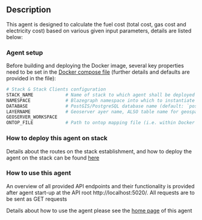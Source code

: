## Description
This agent is designed to calculate the fuel cost (total cost, gas cost and electricity cost) based on various given input parameters, details are listed below:

### Agent setup
Before building and deploying the Docker image, several key properties need to be set in the [Docker compose file] (further details and defaults are provided in the file):
```bash
# Stack & Stack Clients configuration
STACK_NAME            # Name of stack to which agent shall be deployed
NAMESPACE             # Blazegraph namespace into which to instantiate data
DATABASE              # PostGIS/PostgreSQL database name (default: `postgres`)
LAYERNAME             # Geoserver ayer name, ALSO table name for geospatial features in PostGIS
GEOSERVER_WORKSPACE   
ONTOP_FILE            # Path to ontop mapping file (i.e. within Docker container)
```


### How to deploy this agent on stack
Details about the routes on the stack establishment, and how to deploy the agent on the stack can be found [here](https://htmlpreview.github.io/?https://github.com/cambridge-cares/TheWorldAvatar/blob/dev-heat-pump-migration-to-stack-3/Agents/LSOAInputAgent/deploy_agent_on_stack.html)
### How to use this agent
An overview of all provided API endpoints and their functionality is provided after agent start-up at the API root http://localhost:5020/. All requests are to be sent as GET requests 

Details about how to use the agent please see the [home page](https://htmlpreview.github.io/?https://github.com/cambridge-cares/TheWorldAvatar/blob/dev-heat-pump-migration-to-stack-3/Agents/LSOACalculationAgent_fuel_cost/agent/flaskapp/templates/index.html) of this agent


<!-- files -->
[Dockerfile]: Dockerfile
[docker compose file]: docker-compose.yml
[docker-compose.test.yml]: tests\docker-compose.test.yml
[example retrieve all request]: resources\HTTPRequest_retrieve_all.http
[resources]: resources
[stack.sh]: stack.sh
[tests]: tests